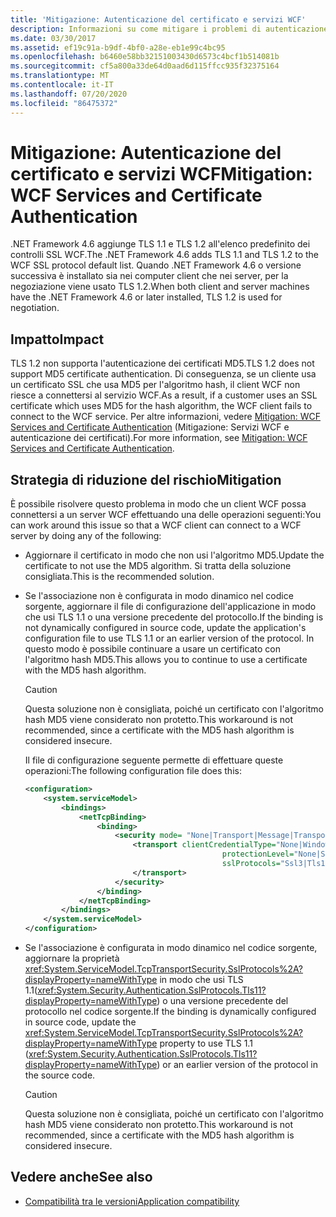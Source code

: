 ```yaml
---
title: 'Mitigazione: Autenticazione del certificato e servizi WCF'
description: Informazioni su come mitigare i problemi di autenticazione dei certificati dalle modifiche apportate all'elenco predefinito del protocollo SSL WCF in .NET Framework 4,6.
ms.date: 03/30/2017
ms.assetid: ef19c91a-b9df-4bf0-a28e-eb1e99c4bc95
ms.openlocfilehash: b6460e58bb32151003430d6573c4bcf1b514081b
ms.sourcegitcommit: cf5a800a33de64d0aad6d115ffcc935f32375164
ms.translationtype: MT
ms.contentlocale: it-IT
ms.lasthandoff: 07/20/2020
ms.locfileid: "86475372"
---
```

# <a name="mitigation-wcf-services-and-certificate-authentication"></a><span data-ttu-id="3868b-103">Mitigazione: Autenticazione del certificato e servizi WCF</span><span class="sxs-lookup"><span data-stu-id="3868b-103">Mitigation: WCF Services and Certificate Authentication</span></span>

<span data-ttu-id="3868b-104">.NET Framework 4.6 aggiunge TLS 1.1 e TLS 1.2 all'elenco predefinito dei controlli SSL WCF.</span><span class="sxs-lookup"><span data-stu-id="3868b-104">The .NET Framework 4.6 adds TLS 1.1 and TLS 1.2 to the WCF SSL protocol default list.</span></span> <span data-ttu-id="3868b-105">Quando .NET Framework 4.6 o versione successiva è installato sia nei computer client che nei server, per la negoziazione viene usato TLS 1.2.</span><span class="sxs-lookup"><span data-stu-id="3868b-105">When both client and server machines have  the .NET Framework 4.6 or later installed, TLS 1.2 is used for negotiation.</span></span>

## <a name="impact"></a><span data-ttu-id="3868b-106">Impatto</span><span class="sxs-lookup"><span data-stu-id="3868b-106">Impact</span></span>

<span data-ttu-id="3868b-107">TLS 1.2 non supporta l'autenticazione dei certificati MD5.</span><span class="sxs-lookup"><span data-stu-id="3868b-107">TLS 1.2 does not support MD5 certificate authentication.</span></span> <span data-ttu-id="3868b-108">Di conseguenza, se un cliente usa un certificato SSL che usa MD5 per l'algoritmo hash, il client WCF non riesce a connettersi al servizio WCF.</span><span class="sxs-lookup"><span data-stu-id="3868b-108">As a result, if a customer uses an SSL certificate which uses MD5 for the hash algorithm, the WCF client fails to connect to the WCF service.</span></span> <span data-ttu-id="3868b-109">Per altre informazioni, vedere [Mitigation: WCF Services and Certificate Authentication](mitigation-wcf-services-and-certificate-authentication.md) (Mitigazione: Servizi WCF e autenticazione dei certificati).</span><span class="sxs-lookup"><span data-stu-id="3868b-109">For more information, see [Mitigation: WCF Services and Certificate Authentication](mitigation-wcf-services-and-certificate-authentication.md).</span></span>

## <a name="mitigation"></a><span data-ttu-id="3868b-110">Strategia di riduzione del rischio</span><span class="sxs-lookup"><span data-stu-id="3868b-110">Mitigation</span></span>

<span data-ttu-id="3868b-111">È possibile risolvere questo problema in modo che un client WCF possa connettersi a un server WCF effettuando una delle operazioni seguenti:</span><span class="sxs-lookup"><span data-stu-id="3868b-111">You can work around this issue so that a WCF client can connect to a WCF server by doing any of the following:</span></span>

- <span data-ttu-id="3868b-112">Aggiornare il certificato in modo che non usi l'algoritmo MD5.</span><span class="sxs-lookup"><span data-stu-id="3868b-112">Update the certificate to not use the MD5 algorithm.</span></span> <span data-ttu-id="3868b-113">Si tratta della soluzione consigliata.</span><span class="sxs-lookup"><span data-stu-id="3868b-113">This is the recommended solution.</span></span>

- <span data-ttu-id="3868b-114">Se l'associazione non è configurata in modo dinamico nel codice sorgente, aggiornare il file di configurazione dell'applicazione in modo che usi TLS 1.1 o una versione precedente del protocollo.</span><span class="sxs-lookup"><span data-stu-id="3868b-114">If the binding is not dynamically configured in source code, update the application's configuration file to use TLS 1.1 or an earlier version of the protocol.</span></span> <span data-ttu-id="3868b-115">In questo modo è possibile continuare a usare un certificato con l'algoritmo hash MD5.</span><span class="sxs-lookup"><span data-stu-id="3868b-115">This allows you to continue to use a certificate with the MD5 hash algorithm.</span></span>

  > [!CAUTION]
  > <span data-ttu-id="3868b-116">Questa soluzione non è consigliata, poiché un certificato con l'algoritmo hash MD5 viene considerato non protetto.</span><span class="sxs-lookup"><span data-stu-id="3868b-116">This workaround is not recommended, since a certificate with the MD5 hash algorithm is considered insecure.</span></span>

  <span data-ttu-id="3868b-117">Il file di configurazione seguente permette di effettuare queste operazioni:</span><span class="sxs-lookup"><span data-stu-id="3868b-117">The following configuration file does this:</span></span>

  ```xml
  <configuration>
      <system.serviceModel>
          <bindings>
              <netTcpBinding>
                  <binding>
                      <security mode= "None|Transport|Message|TransportWithMessageCredential" >
                          <transport clientCredentialType="None|Windows|Certificate"
                                              protectionLevel="None|Sign|EncryptAndSign"
                                              sslProtocols="Ssl3|Tls1|Tls11">
                          </transport>
                      </security>
                  </binding>
              </netTcpBinding>
          </bindings>
      </system.serviceModel>
  </configuration>
  ```

- <span data-ttu-id="3868b-118">Se l'associazione è configurata in modo dinamico nel codice sorgente, aggiornare la proprietà <xref:System.ServiceModel.TcpTransportSecurity.SslProtocols%2A?displayProperty=nameWithType> in modo che usi TLS 1.1(<xref:System.Security.Authentication.SslProtocols.Tls11?displayProperty=nameWithType>) o una versione precedente del protocollo nel codice sorgente.</span><span class="sxs-lookup"><span data-stu-id="3868b-118">If the binding is dynamically configured in source code, update the <xref:System.ServiceModel.TcpTransportSecurity.SslProtocols%2A?displayProperty=nameWithType> property to use TLS 1.1 (<xref:System.Security.Authentication.SslProtocols.Tls11?displayProperty=nameWithType>) or an  earlier version of the protocol in the source code.</span></span>

  > [!CAUTION]
  > <span data-ttu-id="3868b-119">Questa soluzione non è consigliata, poiché un certificato con l'algoritmo hash MD5 viene considerato non protetto.</span><span class="sxs-lookup"><span data-stu-id="3868b-119">This workaround is not recommended, since a certificate with the MD5 hash algorithm is considered insecure.</span></span>

## <a name="see-also"></a><span data-ttu-id="3868b-120">Vedere anche</span><span class="sxs-lookup"><span data-stu-id="3868b-120">See also</span></span>

- [<span data-ttu-id="3868b-121">Compatibilità tra le versioni</span><span class="sxs-lookup"><span data-stu-id="3868b-121">Application compatibility</span></span>](application-compatibility.md)
